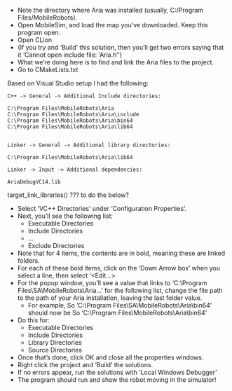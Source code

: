 - Note the directory where Aria was installed (usually, C:/Program Files/MobileRobots).
- Open MobileSim, and load the map you’ve downloaded. Keep this program open.
- Open CLion
- (If you try and ‘Build’ this solution, then you’ll get two errors saying that it ‘Cannot open include file: ‘Aria.h’’)
- What we’re doing here is to find and link the Aria files to the project.
- Go to CMakeLists.txt

Based on Visual Studio setup I had the following:
```
C++ -> General -> Additional Include directories:

C:\Program Files\MobileRobots\Aria
C:\Program Files\MobileRobots\Aria\include
C:\Program Files\MobileRobots\Aria\bin64
C:\Program Files\MobileRobots\Aria\lib64


Linker -> General -> Additional library directories: 

C:\Program Files\MobileRobots\Aria\lib64

Linker -> Input -> Additional dependencies:

AriaDebugVC14.lib
```


target_link_libraries() ??? to do the below?


- Select ‘VC++ Directories’ under ‘Configuration Properties’.
- Next, you’ll see the following list:
  - Executable Directories
  - Include Directories
  - …
  - Exclude Directories
- Note that for 4 items, the contents are in bold, meaning these are linked folders.
- For each of these bold items, click on the ‘Down Arrow box’ when you select a line, then select ‘<Edit…>
- For the popup window, you’ll see a value that links to ‘C:\Program Files\SA\MobileRobots\Aria…’ for the following list, change the file path to the path of your Aria installation, leaving the last folder value.
  - For example, So ‘C:\Program Files\SA\MobileRobots\Aria\bin64’ should now be So ‘C:\Program Files\MobileRobots\Aria\bin64’
- Do this for:
  - Executable Directories
  - Include Directories
  - Library Directories
  - Source Directories
- Once that’s done, click OK and close all the properties windows.
- Right click the project and ‘Build’ the solutions.
- If no errors appear, run the solutions with ‘Local Windows Debugger’
- The program should run and show the robot moving in the simulator!
